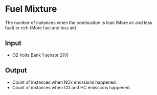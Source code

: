# Fuel Mixture
The number of instances when the combustion is lean (More air and
less fuel) or rich (More fuel and less air)

## Input
- O2 Volts Bank 1 sensor 2(V)

## Output
- Count of instances when NOx emissions happened.
- Count of instances when CO and HC emissions happened.
